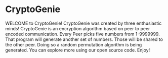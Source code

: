 # CryptoGenie
WELCOME to CryptoGenie!
CryptoGenie was created by three enthusiastic minds!
CryptoGenie is an encryption algorithm based on peer to peer encoded communication.
Every Peer picks five numbers from 1-9999999. That program will generate another set of numbers. Those will be shared to the other peer.
Doing so a random permutation algorithm is being generated.
You can explore more using our open source code.
Enjoy!
